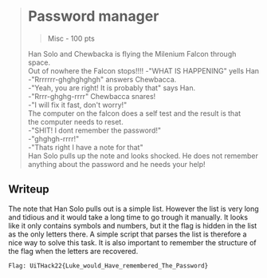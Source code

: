 > # Password manager
> > Misc - 100 pts
> 
> Han Solo and Chewbacka is flying the Milenium Falcon through space.  
> Out of nowhere the Falcon stops!!!! 
> -"WHAT IS HAPPENING" yells Han  
> -"Rrrrrrr-ghghghghgh" answers Chewbacca.  
> -"Yeah, you are right! It is probably that" says Han.  
> -"Rrrr-ghghg-rrrr" Chewbacca snares!  
> -"I will fix it fast, don't worry!"  
> The computer on the falcon does a self test and the result is that   
> the computer needs to reset.  
> -"SHIT! I dont remember the password!"  
> -"ghghgh-rrrr!"  
> -"Thats right I have a note for that"  
> Han Solo pulls up the note and looks shocked. He does not remember  
> anything about the password and he needs your help!  
> 

## Writeup

The note that Han Solo pulls out is a simple list. 
However  the list is very long and tidious and it 
would take a long time to go trough it manually. It looks like
it only contains symbols and numbers, but it the flag is hidden in the list
as the only letters there. A simple script that parses the list is therefore
a nice way to solve this task. It is also important to remember the structure 
of the flag when the letters are recovered. 

```
Flag: UiTHack22{Luke_would_Have_remembered_The_Password}
```
